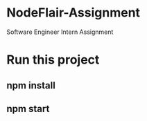 # NodeFlair-Assignment
Software Engineer Intern Assignment

# Run this project
## npm install
## npm start

